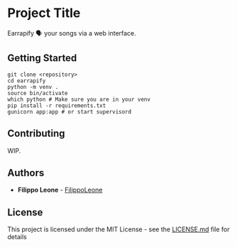 # Project Title

Earrapify 🗣️ your songs via a web interface.

## Getting Started

```
git clone <repository>
cd earrapify 
python -m venv .
source bin/activate
which python # Make sure you are in your venv
pip install -r requirements.txt
gunicorn app:app # or start supervisord
```

## Contributing

WIP.

## Authors

* **Filippo Leone** - [FilippoLeone](https://github.com/FilippoLeone)

## License

This project is licensed under the MIT License - see the [LICENSE.md](LICENSE.md) file for details
